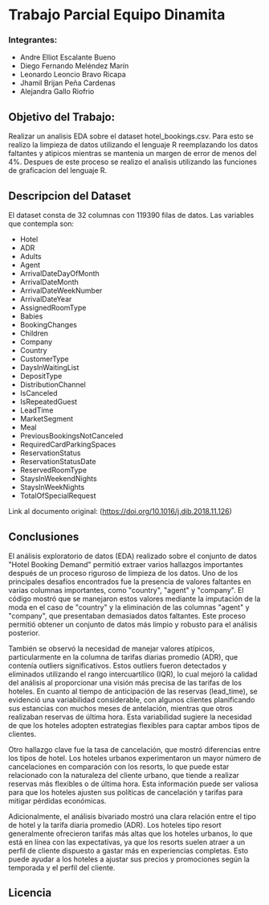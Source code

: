 # Trabajo Parcial Equipo Dinamita
### Integrantes:
- Andre Elliot Escalante Bueno
- Diego Fernando Meléndez Marín
- Leonardo Leoncio Bravo Ricapa
- Jhamil Brijan Peña Cardenas
- Alejandra Gallo Riofrio

## Objetivo del Trabajo:
  Realizar un analisis EDA sobre el dataset hotel_bookings.csv. 
  Para esto se realizo la limpieza de datos utilizando el lenguaje R reemplazando los datos faltantes y atipicos mientras se mantenia un margen de error de menos del 4%.
  Despues de este proceso se realizo el analisis utilizando las funciones de graficacion del lenguaje R.

## Descripcion del Dataset 

  El dataset consta de 32 columnas con 119390 filas de datos.
  Las variables que contempla son:
  - Hotel
  - ADR
  - Adults
  - Agent
  - ArrivalDateDayOfMonth
  - ArrivalDateMonth
  - ArrivalDateWeekNumber
  - ArrivalDateYear
  - AssignedRoomType
  - Babies
  - BookingChanges
  - Children
  - Company
  - Country
  - CustomerType
  - DaysInWaitingList
  - DepositType
  - DistributionChannel
  - IsCanceled
  - IsRepeatedGuest
  - LeadTime
  - MarketSegment
  - Meal
  - PreviousBookingsNotCanceled
  - RequiredCardParkingSpaces
  - ReservationStatus
  - ReservationStatusDate 
  - ReservedRoomType
  - StaysInWeekendNights
  - StaysInWeekNights
  - TotalOfSpecialRequest

Link al documento original: (https://doi.org/10.1016/j.dib.2018.11.126)

## Conclusiones
El análisis exploratorio de datos (EDA) realizado sobre el conjunto de datos "Hotel Booking Demand" permitió extraer varios hallazgos importantes después de un proceso riguroso de limpieza de los datos. Uno de los principales desafíos encontrados fue la presencia de valores faltantes en varias columnas importantes, como "country", "agent" y "company". El código mostró que se manejaron estos valores mediante la imputación de la moda en el caso de "country" y la eliminación de las columnas "agent" y "company", que presentaban demasiados datos faltantes. Este proceso permitió obtener un conjunto de datos más limpio y robusto para el análisis posterior.

También se observó la necesidad de manejar valores atípicos, particularmente en la columna de tarifas diarias promedio (ADR), que contenía outliers significativos. Estos outliers fueron detectados y eliminados utilizando el rango intercuartílico (IQR), lo cual mejoró la calidad del análisis al proporcionar una visión más precisa de las tarifas de los hoteles. En cuanto al tiempo de anticipación de las reservas (lead_time), se evidenció una variabilidad considerable, con algunos clientes planificando sus estancias con muchos meses de antelación, mientras que otros realizaban reservas de última hora. Esta variabilidad sugiere la necesidad de que los hoteles adopten estrategias flexibles para captar ambos tipos de clientes.

Otro hallazgo clave fue la tasa de cancelación, que mostró diferencias entre los tipos de hotel. Los hoteles urbanos experimentaron un mayor número de cancelaciones en comparación con los resorts, lo que puede estar relacionado con la naturaleza del cliente urbano, que tiende a realizar reservas más flexibles o de última hora. Esta información puede ser valiosa para que los hoteles ajusten sus políticas de cancelación y tarifas para mitigar pérdidas económicas.

Adicionalmente, el análisis bivariado mostró una clara relación entre el tipo de hotel y la tarifa diaria promedio (ADR). Los hoteles tipo resort generalmente ofrecieron tarifas más altas que los hoteles urbanos, lo que está en línea con las expectativas, ya que los resorts suelen atraer a un perfil de cliente dispuesto a gastar más en experiencias completas. Esto puede ayudar a los hoteles a ajustar sus precios y promociones según la temporada y el perfil del cliente.

## Licencia


